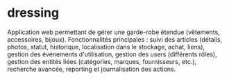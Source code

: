 # dressing
Application web permettant de gérer une garde-robe étendue (vêtements, accessoires, bijoux).
Fonctionnalités principales : suivi des articles (détails, photos, statut, historique, localisation dans le stockage, achat, liens), gestion des événements d'utilisation, gestion des users (différents rôles), gestion des entités liées (catégories, marques, fournisseurs, etc.), recherche avancée, reporting et journalisation des actions.

